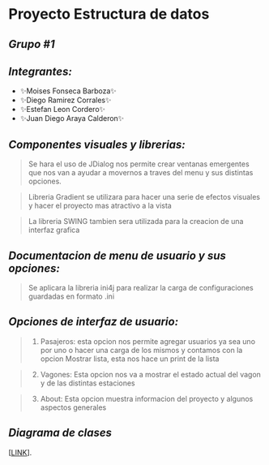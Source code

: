 # Proyecto Estructura de datos
## _Grupo #1_
## _Integrantes:_
- ✨Moises Fonseca Barboza✨
- ✨Diego Ramirez Corrales✨
- ✨Estefan Leon Cordero✨ 
- ✨Juan Diego Araya Calderon✨
## _Componentes visuales y librerias:_
>Se hara el uso de JDialog nos permite crear
>ventanas emergentes que nos van a ayudar a movernos a 
>traves del menu y sus distintas opciones.

>Libreria Gradient se utilizara para hacer una serie de efectos
>visuales y hacer el proyecto mas atractivo a la vista

>La libreria SWING tambien sera utilizada para la creacion de una interfaz grafica

## _Documentacion de menu de usuario y sus opciones:_
>Se aplicara la libreria ini4j para realizar
>la carga de configuraciones guardadas en formato .ini

## _Opciones de interfaz de usuario:_
>1) Pasajeros: esta opcion nos permite agregar usuarios
>ya sea uno por uno o hacer una carga de los mismos
>y contamos con la opcion Mostrar lista, esta nos hace un print de la lista

>2) Vagones: Esta opcion nos va a mostrar el estado actual del
>vagon y de las distintas estaciones

>3) About: Esta opcion muestra informacion del proyecto y algunos aspectos generales 

## _Diagrama de clases_

[[LINK](https://viewer.diagrams.net/?tags=%7B%7D&highlight=0000ff&edit=_blank&layers=1&nav=1&title=diagramaFinal.drawio#R7Z1rc9u2EoZ%2FjWbaM9OOSOr60ZYTN62TuHWOe755YAmWGVOESlJJnF9%2FAIqkKGEFErQIpPTOZCYSTN34LIDdF4tFz5utvl1GZP34ni1o0HP7i28976Lnuk5%2FOOX%2FiZbnbcvIcbcNy8hfZBftGm787zR%2FZda68Rc03rswYSxI%2FPV%2B45yFIZ0ne20kitjX%2FcseWLD%2FqWuypFLDzZwEcuvf%2FiJ53LZO3PGu%2FTfqLx%2FzT3ZG2Q9ekfzi7JfEj2TBvpaavDc9bxYxlmwfrb7NaCBuXn5f%2Fn73%2FHdw9TS6%2FP3P%2BB%2Fy3%2FM%2FPn24%2FWX7Zm91XlL8hIiGSeO3%2Fv708Pa328Hn%2F62v3%2F75tX95dv%2F7L9lL%2Bl9IsMnu14wFJPu9yXN%2BE%2BOv%2FiogIX92%2FsDC5Cb7C78F5yTwlyF%2FPOffjUa84QuNEp%2Ff%2F7PsDwlb89b5ox8srsgz24hfECdk%2FpQ%2FO39kkf%2Bdvy0J%2BJ8c3sD%2FHCWZKbmjvStuxCt5c5%2B3RjTm11znt8Upmq5InGTXzFkQkHXs36dfWFyyItHSD89ZkrBV%2FkZsEy7oIntWcE6fJBF7KixHvL4mjAyauBv0W8kUMziXlK1oEj3zS7K%2FjvoZjOf9DvR1Z7VF22PJYgde1kiynrIs3rr4tL94zyLhkt%2BD4uNc7%2BDjBvLnOSPg8ziQvY8jAecekoSei7sYl22QPyj90l1TapkaVupIVtqbub0z%2FuX6xYN15H%2FhX4I%2F%2BsAW7G6emnH%2FQVCiKTX%2BtT2nXwAsWTcHlJQsOaAPyVE7jtdk7ofLq%2FSai8Gu5a%2FsDokmxl%2F7EKQ29OgvFjRMbSwhCdmaofgWa%2BaHSXoLh%2Bf8H%2F8Js%2F6vw96Qf6EZf%2B7snvN%2F4vIombGQmyPxU7uj3Ma%2FUmHngEUq%2B3q1RT7vk66ywEOLKBvgninocnebc%2FdDEqRDWbfRK0aux2QVZA%2FbMpCha9lAPC0DEXeP00%2FnFbSK1qxiPLFsFQPZKg4JB37qzGR3wwEn%2Bgr8Kw5SvF3O%2B5Mwh4tfHMkmPNkmPIB%2FQO5pcM1iP%2FGZeP9oe%2B2BXdiaC5z%2BoB7VSUtQhxLU9eY%2B8OcHA%2F%2BSJm%2FTOf%2BnnzvXrVtj6xgcx5%2Bjz09%2FDPpvouXm3dWUPV5e3iyBMGQ7fB9FnE%2FvnaUs0asL%2Fjhlz%2BC4DFKW3bmC73Zq5mRF1IdQ60Md1RyWW4Mqx2YF1C%2BMv9Lt01B03Aip1qc6rRn7t0ZVdqwLqtckJp9pxIQmSOMd3Mzf7q5X3RZt3okt01b4VveMBZSEohvHt5wAzrgaYAe2%2FSrnmHJ2MPHGOOtqgR3ZdqUc2WMukN4kEb%2Ft4h1W68hf%2BRE6ynp0p7Z9qqkMtxCxMqcqZ5vPxjHOwM2Je65tf2tS6UXHm%2FsS7bPglixZiL26PuOBbS9rXM%2FLSshVQEMcsDXQjm37WaPK7vtF%2BM44E2uCndpeSpDBXkbkgUkEjyRI9HuYINE7VYKEl2coKBIkhoBxePmFegkSzkGChDf5cRMkgKmlcBjTpfDeVkLPjFfkNnF7OVs8E26VfGDKlpbyBaaODlCVo9GotkkqMiQgE2xtfAL8Rgn8NsQPN6vblJdIxuse4ZMueWvbAZQIYdQO5IhRIvzal7y1oUJ5DBDUtla8VRpPOpD%2F5HfPldz3nloiO7E9bAO6rBTv0%2BQs8rmj19l44fRcwUSGtsDCuqwiyM%2BXQwN%2FxWfmqON0m0SDIzVdKIHBLF0gzj%2FILuRoLwTXcI4LKhpooTQGs2iBNdBDzZ038MmJBRvhriDd%2BnShdAazdIGU0P110Azxwv%2F8JO4N0q1NF0xfMEtXka2yHZXZfUJDGj2tkGt9rlD2glmubk2ufNLdJOkSKMKtCRfKYDALV5auroTjdDfzo%2FkmINHdBRO3FJX2KqW9wjqOi%2B9HlfZJM6G92CnbCaEdtlpVakY5SV1kZ9BItHRRba1leIpu%2F0MI6nCOOpAx98qU1Baw1tXHTyClwlQVngQ063TQkwCE1RZAj2xHeq4iFthl2fhhzH87iT5G%2FL7zKbaDvFtDbFI8hxHLwfxhGJ9nR169Zom1CVz7Crqr2IxQ2nryz8bn%2Ffc69bKw%2B%2BoQtq6iu4CKDidCvuoNJ43gWtfR3eoFsAWNydrnvtZfNF5THg0u2Fv%2F9eZFNuJsXVHPY%2FYS51KCGWo2PdOazWF2pAfUcwJNxBl3XrXxgHSLI2lyTyvUa%2BR%2B%2FuPqNQN5HDqGNlslQL4afE0mNsLfT1ZuJHqox%2BliNZjaCH89hUpTuBEddAhPJMJV0LWu0HjAKolU6eWPV7sY34SpfWFmoMhZLaC%2Bf90r8Y3IWhdk8kSPg1guW8qsF8u94lLAp4%2FlDksBD4ZALAfWAm621e0HrQUMG6vsOpRk4XX%2BEJ18qYNrBXFGt08P5BWdci5F7C83%2Fiuo46yzh60FMzBZzRcuQyW7jWUzIGJW8VmE6E%2BO3mTJXvj7qdLvt96lWBCa82j6I4%2BlUxxoBKc1gtolftsro6ES8%2Fat4II%2F8MNOzvO2zcCr6Wy2NxjIC8QSZNT8tLkOa7p5bYl%2BA8XScDHPo3KgQdR68d%2BBom5ZKSpb0iR%2Fhnw1%2BFovAzxQCLkHJdlv8iANCWtE3vZL%2FyqKTOwqESDcJnCtl%2F8d1iozgUNzE8nMdsScqzU1huazTDhBwBqArRcBHirWyEs1YpCtNlv75X6HilCoWEt9syd4IWANwNZr%2FQ4VgZEEONOykLAGYfslf2Xf6tqvv16Ouc%2FHzOHl%2B9XduqnPw7573Dq6kfo8AtzEQlIvJJqtMLlbPsckWaCv%2F7hJ0CPAVTysS0a%2B3eQHn3aMa9vrJRX0radIj6vpb%2BEh%2BdOSr5tF3V6%2Fx5NuW8AKroObzI4fqbZAd3On5IkS46vIWk%2BiHlWfFLLdG9tBxu1htZ5BPVLoOfvnZSJdbbrW97SPqk%2Fnwj3tL%2BdsfU%2F7SLHajYUpXhYiWy8Sm%2B9yx%2BPXTg%2FXeqXYca29aVsJBMnqKFu2Patc5z9O9jWfXdyIKbSybZZprfPG%2FfjtJgiQbH2y4Lq2WbLVpfliHIiboIVWtM2iVSgXxRT7ia2RqgZVaBXbLNXqcm0xYtXFCh1baxZrZfrJXKQERDMiKCzIAvHWxztwrTtQCqGivBme0icEqwEWKrNgFOxEEcfeJBG%2F771dceOOLgW1h3ds24eayMHsbX4m7yFGzBszXzNzWDeAegU1MydykC7ZKOYWHOniL04Vayu1YCKr4JcbEpI5%2F%2B1UjNWiB7zl%2F%2FrlQivpUXlnAfm8oSLDdXeVI1115a%2F4fS9d4kqXzPhIQ5asfJEnXfQbjejC3%2FuwgXTRDQl%2FZ%2FH2e4srhtIV1xvh5tKQ38jSO41w0qxrsF5NX9fJj1g8vcnKzm6eOF930sTiZCecNA%2BLk02ASQxMxff6jSbNf1Nxsqk8vO5SMbm1JPuefMhW9xHtdTAz8wXj0VR7AjW672OqqiW%2B1VYW2wOg%2BezVQbJt59xW8LdepGwqx3BStrVPV2ssTXR6%2BNbLlE2rU%2B3zAlWI%2F%2BT47Rcom2JQ3AbXuhXH2oqKp4q1zTzWQKVVB6j1gVqxrlm430uafEg9cM42VQuQcG3C1kuPTeUlzi1EOSvhIvfHsQ9rELZefGxa5xSJT6mvjWA1ImjrNcecPiCT5GRllST3qO%2B2Lchag7X1EmROv05qNjpZTZQw206W05fDoV36ST1pHtezTyjNH9RBGQOnsXuQUj5udmzIv2k52%2BkDRaX3%2FUUablZZwLcQ6VO98fmbD3ezj1dnoten14rnZ%2B%2FfffjIW2Yf319fvfl0dvExCx7GFzh4HY4NOjo%2BaJotDl6KEDEzBR44zPMMya1B3LwrbOFDh7m3LfRVWQeg8pu2DiCDtlB6X8ECnm0LAKR%2BwxbgAEHKodYvxoUOwj9RNY4qxpCebxpy9WpuHpvcdffgmRYRA9K%2BacRufcQdPlWmRcbAwSKmGavWZQ%2B8uEX%2BNHXzkbQO6TyB3SJpYIdpQboI3WiMcLUjsr59l0t1CtxuZ%2FicrdYBRcLahIFkXtNhlbymIwHEBIoGakpNN6utDArHUaRQgAvu2G3rw7U%2FMNfaJo5s9dkCxVhMs611VAHuEdcDC9ViMQ1WkT%2Bx67RIVpcsUIrFMFkXkCaPrqnf4fkx%2BoyBwiymGSvyJkq9FyE3hwyUaTENGdAmj3dkPCdIHzJUrMU05FoHuSHll1AGKreYpqwofXegQG9TknciNKLWQQ1UcTGNWhENFxJ0NnAjXb3Ej%2FxELot0FdVJd8M1duDGiF37blf1KRwxdt8mbIf2vS2FnIUnXTdhCmT1GmbqKfSOYnGB3Sc0pBH2Wm3Co751l8qTA%2BGD7OzduDwrln%2BRsg7l%2FB5bpKzQtMqF39G5agx5aN%2B5Uiw7lPb0IVYdrBPrfpUnq1if%2BK%2BSIOI%2Br%2Fb3eQ3z8%2BaKcw2hzdoDT7aPQe7MdXinl6dKEbyMyEMqz6T%2FY%2FqY3MV1tmyBNtbiGKTKD5yxgPTyg8x5XyZxLqnTuIugW9%2BhU2EOUCU2w%2BYAyDiFOdySpSgQyv%2B4xGJcbfCHirEZ5g%2Fo8EeqsZ3Nk43wGbpnBqfaq1VBG6y9Zhi3aktm6QjH8D374q98%2FntxgtdjDNVhM8wYCB6PdGkac0eVRZG%2FIJ2c31vkDGzYMsx5ACi6BecrUa%2FrbuZH801AorsLdp%2FGIoFoziV8RK6HHNi5ZRq5LP4VcpA4fSDy4znH6vbTv4nzB%2F7ZMHFX%2FrN7%2BGtE15QkP02cn5G%2FVuwGbO4yzV%2BW%2BEtyoLj3IP29Jzn%2FwQT56%2FGHznEwzF8WECWAuPWrgSpT02lrbevXQJH5Bq%2FOCuEY9X8tyPaHb0VaFPLU5QmdwW2YZ3UOVLRBqjpUwfO3DVNVSWLFYHxPPpOoiKTehFh%2Bswlt6Ehuw7RrFSmLN%2Fc%2B0n4pbeiobsO0q%2FdzkmVEl7uujaSbkIZO7zZLegioYwekFzT1p9Hz0qQLHt5tmK4iC0465HkbMF1QcdhzfEEDBK4LHDrU2yzwkQw8W50%2BoIi5U8ZrZPOxtqZ9eLkhdTh1aiRrtLgs85LBqeJIevspVSNV5UQx6Yifyf%2F7wPaSsmOni6BbT6mpMAf7KVUjVe6kwhxcNIfTm4P9DKuRKuGyZA77xtBFWzhVmlUF8h8gzWose6sSTVyn0ydbN7mqtXW6XMGC4s40HsG4Uoun9dF5rCgskw3OS5pcQ94botZBDR12aRi1Yo19tzMWUb8Ydd2NVC2iViy0q3u1i6h1Ym%2FoHEzDqGvVIUHUL0YNHYNpGLWiZtR%2Br94HjZy15DT7Ppmi%2FMx%2Bl0bOzTnbT58aKxbjd3uR9lIvELEG4jZzqfjTiIl88t3aSUTWj%2B%2FZgoor%2Fg8%3D)].

